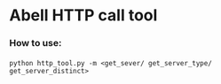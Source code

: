 # Abell HTTP call tool

### How to use:
####
```bssh
python http_tool.py -m <get_sever/ get_server_type/ get_server_distinct>
```
